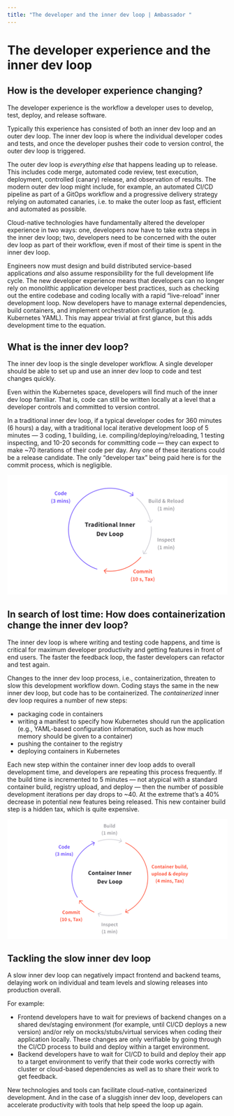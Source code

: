```yaml
---
title: "The developer and the inner dev loop | Ambassador "
---
```


# The developer experience and the inner dev loop

## How is the developer experience changing?

The developer experience is the workflow a developer uses to develop, test, deploy, and release software.

Typically this experience has consisted of both an inner dev loop and an outer dev loop. The inner dev loop is where the individual developer codes and tests, and once the developer pushes their code to version control, the outer dev loop is triggered.

The outer dev loop is _everything else_ that happens leading up to release. This includes code merge, automated code review, test execution, deployment, controlled (canary) release, and observation of results. The modern outer dev loop might include, for example, an automated CI/CD pipeline as part of a GitOps workflow and a progressive delivery strategy relying on automated canaries, i.e. to make the outer loop as fast, efficient and automated as possible.

Cloud-native technologies have fundamentally altered the developer experience in two ways: one, developers now have to take extra steps in the inner dev loop; two, developers need to be concerned with the outer dev loop as part of their workflow, even if most of their time is spent in the inner dev loop.

Engineers now must design and build distributed service-based applications _and_ also assume responsibility for the full development life cycle. The new developer experience means that developers can no longer rely on monolithic application developer best practices, such as checking out the entire codebase and coding locally with a rapid “live-reload” inner development loop. Now developers have to manage external dependencies, build containers, and implement orchestration configuration (e.g. Kubernetes YAML). This may appear trivial at first glance, but this adds development time to the equation.

## What is the inner dev loop?

The inner dev loop is the single developer workflow. A single developer should be able to set up and use an inner dev loop to code and test changes quickly.

Even within the Kubernetes space, developers will find much of the inner dev loop familiar. That is, code can still be written locally at a level that a developer controls and committed to version control.

In a traditional inner dev loop, if a typical developer codes for 360 minutes (6 hours) a day, with a traditional local iterative development loop of 5 minutes — 3 coding, 1 building, i.e. compiling/deploying/reloading, 1 testing inspecting, and 10-20 seconds for committing code — they can expect to make ~70 iterations of their code per day. Any one of these iterations could be a release candidate. The only “developer tax” being paid here is for the commit process, which is negligible.

![traditional inner dev loop](../images/trad-inner-dev-loop.png#devloop)

## In search of lost time: How does containerization change the inner dev loop?

The inner dev loop is where writing and testing code happens, and time is critical for maximum developer productivity and getting features in front of end users. The faster the feedback loop, the faster developers can refactor and test again.

Changes to the inner dev loop process, i.e., containerization, threaten to slow this development workflow down. Coding stays the same in the new inner dev loop, but code has to be containerized. The _containerized_ inner dev loop requires a number of new steps:

* packaging code in containers
* writing a manifest to specify how Kubernetes should run the application (e.g., YAML-based configuration information, such as how much memory should be given to a container)
* pushing the container to the registry
* deploying containers in Kubernetes

Each new step within the container inner dev loop adds to overall development time, and developers are repeating this process frequently. If the build time is incremented to 5 minutes — not atypical with a standard container build, registry upload, and deploy — then the number of possible development iterations per day drops to ~40. At the extreme that’s a 40% decrease in potential new features being released. This new container build step is a hidden tax, which is quite expensive.


![container inner dev loop](../images/container-inner-dev-loop.png#devloop)

## Tackling the slow inner dev loop

A slow inner dev loop can negatively impact frontend and backend teams, delaying work on individual and team levels and slowing releases into production overall.

For example:

* Frontend developers have to wait for previews of backend changes on a shared dev/staging environment (for example, until CI/CD deploys a new version) and/or rely on mocks/stubs/virtual services when coding their application locally. These changes are only verifiable by going through the CI/CD process to build and deploy within a target environment.
* Backend developers have to wait for CI/CD to build and deploy their app to a target environment to verify that their code works correctly with cluster or cloud-based dependencies as well as to share their work to get feedback.

New technologies and tools can facilitate cloud-native, containerized development. And in the case of a sluggish inner dev loop, developers can accelerate productivity with tools that help speed the loop up again.

